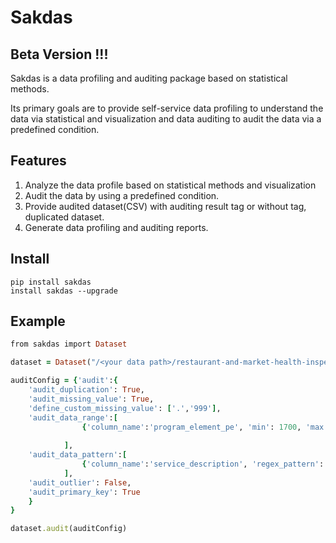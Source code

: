 # Sakdas
## Beta Version !!!
Sakdas is a data profiling and auditing package based on statistical methods.

Its primary goals are to provide self-service data profiling to understand the data via statistical and visualization and data auditing to audit the data via a predefined condition.
## Features
1. Analyze the data profile based on statistical methods and visualization
2. Audit the data by using a predefined condition.
3. Provide audited dataset(CSV) with auditing result tag or without tag, duplicated dataset.
4. Generate data profiling and auditing reports.

## Install
```
pip install sakdas
install sakdas --upgrade
```
## Example
```ruby
from sakdas import Dataset

dataset = Dataset("/<your data path>/restaurant-and-market-health-inspections.csv")

auditConfig = {'audit':{
    'audit_duplication': True,
    'audit_missing_value': True,
    'define_custom_missing_value': ['.','999'],
    'audit_data_range':[
                {'column_name':'program_element_pe', 'min': 1700, 'max': 1900}
                
            ],
    'audit_data_pattern':[
                {'column_name':'service_description', 'regex_pattern': '(.*)'}
            ],
    'audit_outlier': False,
    'audit_primary_key': True
    }
} 

dataset.audit(auditConfig)
```

